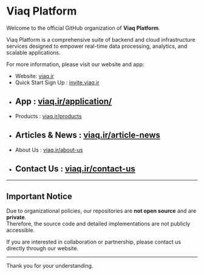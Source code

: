 # Viaq Platform

Welcome to the official GitHub organization of **Viaq Platform**.

Viaq Platform is a comprehensive suite of backend and cloud infrastructure services designed to empower real-time data processing, analytics, and scalable applications.

For more information, please visit our website and app:

- Website: [viaq.ir](https://viaq.ir/)
- Quick Start Sign Up : [invite.viaq.ir](https://invite.viaq.ir/)
- App : [viaq.ir/application/](https://viaq.ir/application/)
  ------------
- Products : [viaq.ir/products](https://viaq.ir/products/)
- Articles & News : [viaq.ir/article-news](https://viaq.ir/article-news/)
  ------------
- About Us : [viaq.ir/about-us](https://viaq.ir/about-us/)
- Contact Us : [viaq.ir/contact-us](https://viaq.ir/contact-us/)
  ------------


---

## Important Notice

Due to organizational policies, our repositories are **not open source** and are **private**.  
Therefore, the source code and detailed implementations are not publicly accessible.

If you are interested in collaboration or partnership, please contact us directly through our website.

---

Thank you for your understanding.
